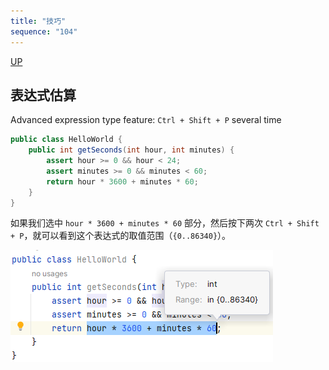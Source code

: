```yaml
---
title: "技巧"
sequence: "104"
---
```


[UP](/ide/intellij-idea-index.html)


## 表达式估算

Advanced expression type feature: `Ctrl + Shift + P` several time

```java
public class HelloWorld {
    public int getSeconds(int hour, int minutes) {
        assert hour >= 0 && hour < 24;
        assert minutes >= 0 && minutes < 60;
        return hour * 3600 + minutes * 60;
    }
}
```

如果我们选中 `hour * 3600 + minutes * 60` 部分，然后按下两次 `Ctrl + Shift + P`，就可以看到这个表达式的取值范围（`{0..86340}`）。

![](/assets/images/intellij/keyboard/ctrl-shift-p-twice.png)
